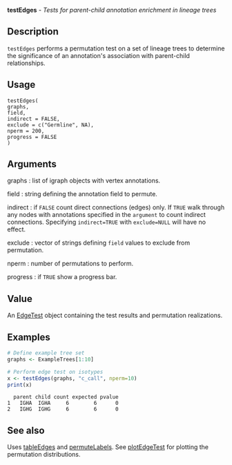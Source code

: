 **testEdges** - *Tests for parent-child annotation enrichment in lineage trees*

Description
--------------------

`testEdges` performs a permutation test on a set of lineage trees to determine
the significance of an annotation's association with parent-child relationships.


Usage
--------------------
```
testEdges(
graphs,
field,
indirect = FALSE,
exclude = c("Germline", NA),
nperm = 200,
progress = FALSE
)
```

Arguments
-------------------

graphs
:   list of igraph objects with vertex annotations.

field
:   string defining the annotation field to permute.

indirect
:   if `FALSE` count direct connections (edges) only. If 
`TRUE` walk through any nodes with annotations specified in 
the `argument` to count indirect connections. Specifying
`indirect=TRUE` with `exclude=NULL` will have no effect.

exclude
:   vector of strings defining `field` values to exclude from 
permutation.

nperm
:   number of permutations to perform.

progress
:   if `TRUE` show a progress bar.




Value
-------------------

An [EdgeTest](EdgeTest-class.md) object containing the test results and permutation
realizations.



Examples
-------------------

```R
# Define example tree set
graphs <- ExampleTrees[1:10]

# Perform edge test on isotypes
x <- testEdges(graphs, "c_call", nperm=10)
print(x)
```


```
  parent child count expected pvalue
1   IGHA  IGHA     6        6      0
2   IGHG  IGHG     6        6      0

```



See also
-------------------

Uses [tableEdges](tableEdges.md) and [permuteLabels](permuteLabels.md). 
See [plotEdgeTest](plotEdgeTest.md) for plotting the permutation distributions.






